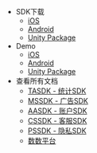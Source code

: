 
* SDK下载
	* [iOS](https://github.com/Avid-ly/Avidly-iOS-TraceAnalysisSDK/releases) 
	* [Android](http://bx-mvn.dataverse.cn:58081/repository/maven-releases/com/aly/sdk/tasdk/4.1.0.5/tasdk-4.1.0.5.aar) 
	* [Unity Package](https://github.com/Avid-ly/Avidly-Unity-TraceAnalysisSDK) 
* Demo
	* [iOS](https://github.com/Avid-ly/Avidly-iOS-TraceAnalysisSDK) 
	* [Android](https://github.com/Avid-ly/Android-AnalysisDemo) 
	* [Unity Package](https://github.com/Avid-ly/Avidly-Unity-TraceAnalysisSDK-Demo/tree/android_v4.0.0.11_ios_v4009.2) 
* 查看所有文档
	* [TASDK - 统计SDK](/tasdk/) 
	* [MSSDK - 广告SDK](/mssdk/) 
	* [AASDK - 账户SDK](/aasdk/) 
	* [CSSDK - 客服SDK](/cssdk/) 
	* [PSSDK - 隐私SDK](/pssdk/) 
	* [数数平台](/thinkdata/) 
